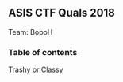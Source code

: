 ## ASIS CTF Quals 2018
Team: BopoH

### Table of contents
[Trashy or Classy](https://github.com/UCHH57/ctf/tree/master/ASIS-CTF-Quals-2018/Trashy-or-Classy)
